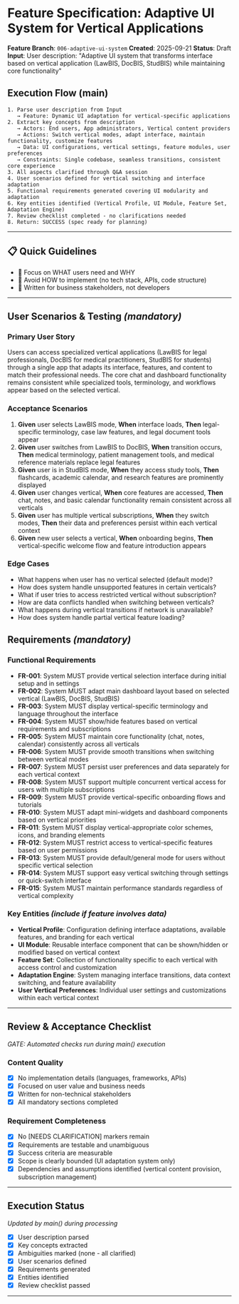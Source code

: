 # Feature Specification: Adaptive UI System for Vertical Applications

**Feature Branch**: `006-adaptive-ui-system`
**Created**: 2025-09-21
**Status**: Draft
**Input**: User description: "Adaptive UI system that transforms interface based on vertical application (LawBIS, DocBIS, StudBIS) while maintaining core functionality"

## Execution Flow (main)
```
1. Parse user description from Input
   → Feature: Dynamic UI adaptation for vertical-specific applications
2. Extract key concepts from description
   → Actors: End users, App administrators, Vertical content providers
   → Actions: Switch vertical modes, adapt interface, maintain functionality, customize features
   → Data: UI configurations, vertical settings, feature modules, user preferences
   → Constraints: Single codebase, seamless transitions, consistent core experience
3. All aspects clarified through Q&A session
4. User scenarios defined for vertical switching and interface adaptation
5. Functional requirements generated covering UI modularity and adaptation
6. Key entities identified (Vertical Profile, UI Module, Feature Set, Adaptation Engine)
7. Review checklist completed - no clarifications needed
8. Return: SUCCESS (spec ready for planning)
```

---

## 📋 Quick Guidelines
- 🎯 Focus on WHAT users need and WHY
- 🚫 Avoid HOW to implement (no tech stack, APIs, code structure)
- 👥 Written for business stakeholders, not developers

---

## User Scenarios & Testing *(mandatory)*

### Primary User Story
Users can access specialized vertical applications (LawBIS for legal professionals, DocBIS for medical practitioners, StudBIS for students) through a single app that adapts its interface, features, and content to match their professional needs. The core chat and dashboard functionality remains consistent while specialized tools, terminology, and workflows appear based on the selected vertical.

### Acceptance Scenarios
1. **Given** user selects LawBIS mode, **When** interface loads, **Then** legal-specific terminology, case law features, and legal document tools appear
2. **Given** user switches from LawBIS to DocBIS, **When** transition occurs, **Then** medical terminology, patient management tools, and medical reference materials replace legal features
3. **Given** user is in StudBIS mode, **When** they access study tools, **Then** flashcards, academic calendar, and research features are prominently displayed
4. **Given** user changes vertical, **When** core features are accessed, **Then** chat, notes, and basic calendar functionality remain consistent across all verticals
5. **Given** user has multiple vertical subscriptions, **When** they switch modes, **Then** their data and preferences persist within each vertical context
6. **Given** new user selects a vertical, **When** onboarding begins, **Then** vertical-specific welcome flow and feature introduction appears

### Edge Cases
- What happens when user has no vertical selected (default mode)?
- How does system handle unsupported features in certain verticals?
- What if user tries to access restricted vertical without subscription?
- How are data conflicts handled when switching between verticals?
- What happens during vertical transitions if network is unavailable?
- How does system handle partial vertical feature loading?

## Requirements *(mandatory)*

### Functional Requirements
- **FR-001**: System MUST provide vertical selection interface during initial setup and in settings
- **FR-002**: System MUST adapt main dashboard layout based on selected vertical (LawBIS, DocBIS, StudBIS)
- **FR-003**: System MUST display vertical-specific terminology and language throughout the interface
- **FR-004**: System MUST show/hide features based on vertical requirements and subscriptions
- **FR-005**: System MUST maintain core functionality (chat, notes, calendar) consistently across all verticals
- **FR-006**: System MUST provide smooth transitions when switching between vertical modes
- **FR-007**: System MUST persist user preferences and data separately for each vertical context
- **FR-008**: System MUST support multiple concurrent vertical access for users with multiple subscriptions
- **FR-009**: System MUST provide vertical-specific onboarding flows and tutorials
- **FR-010**: System MUST adapt mini-widgets and dashboard components based on vertical priorities
- **FR-011**: System MUST display vertical-appropriate color schemes, icons, and branding elements
- **FR-012**: System MUST restrict access to vertical-specific features based on user permissions
- **FR-013**: System MUST provide default/general mode for users without specific vertical selection
- **FR-014**: System MUST support easy vertical switching through settings or quick-switch interface
- **FR-015**: System MUST maintain performance standards regardless of vertical complexity

### Key Entities *(include if feature involves data)*
- **Vertical Profile**: Configuration defining interface adaptations, available features, and branding for each vertical
- **UI Module**: Reusable interface component that can be shown/hidden or modified based on vertical context
- **Feature Set**: Collection of functionality specific to each vertical with access control and customization
- **Adaptation Engine**: System managing interface transitions, data context switching, and feature availability
- **User Vertical Preferences**: Individual user settings and customizations within each vertical context

---

## Review & Acceptance Checklist
*GATE: Automated checks run during main() execution*

### Content Quality
- [x] No implementation details (languages, frameworks, APIs)
- [x] Focused on user value and business needs
- [x] Written for non-technical stakeholders
- [x] All mandatory sections completed

### Requirement Completeness
- [x] No [NEEDS CLARIFICATION] markers remain
- [x] Requirements are testable and unambiguous
- [x] Success criteria are measurable
- [x] Scope is clearly bounded (UI adaptation system only)
- [x] Dependencies and assumptions identified (vertical content provision, subscription management)

---

## Execution Status
*Updated by main() during processing*

- [x] User description parsed
- [x] Key concepts extracted
- [x] Ambiguities marked (none - all clarified)
- [x] User scenarios defined
- [x] Requirements generated
- [x] Entities identified
- [x] Review checklist passed

---